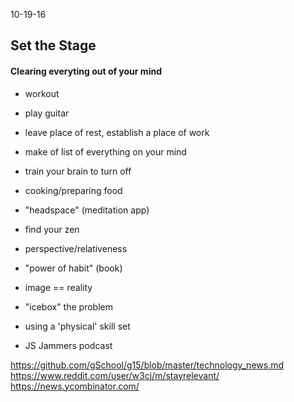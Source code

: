10-19-16

## Set the Stage

#### Clearing everyting out of your mind

  - workout
  - play guitar
  - leave place of rest, establish a place of work
  - make of list of everything on your mind
  - train your brain to turn off
  - cooking/preparing food
  - "headspace" (meditation app)
  - find your zen
  - perspective/relativeness
  - "power of habit" (book)
  - image == reality
  - "icebox" the problem
  - using a 'physical' skill set


  - JS Jammers podcast

  https://github.com/gSchool/g15/blob/master/technology_news.md
  https://www.reddit.com/user/w3cj/m/stayrelevant/
  https://news.ycombinator.com/
